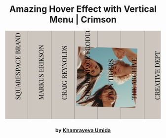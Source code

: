 <div align="center">

# Amazing Hover Effect with Vertical Menu | Crimson

<img src="admin/base.png">

### by <a href="https://github.com/KhamrayevaUmida">Khamrayeva Umida</a>

</div>